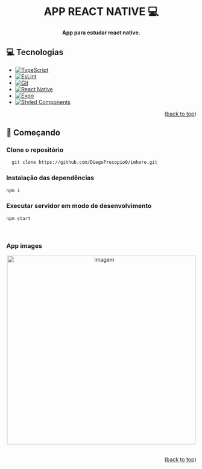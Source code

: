 [ESlint.js]: https://img.shields.io/badge/ESLint-4B3263?style=for-the-badge&logo=eslint&logoColor=white
[ESlint-url]: https://eslint.org/
[Typescript.js]: https://img.shields.io/badge/typescript-%23007ACC.svg?style=for-the-badge&logo=typescript&logoColor=white
[Typescript-url]: https://www.typescriptlang.org
[Git_BADGE]: https://img.shields.io/badge/git-%23F05033.svg?style=for-the-badge&logo=git&logoColor=white
[Git__url]: https://git-scm.com/
[React Native_BADGE]: https://img.shields.io/badge/react_native-%2320232a.svg?style=for-the-badge&logo=react&logoColor=%2361DAFB
[React Native__url]: https://reactnative.dev/
[Expo_BADGE]: https://img.shields.io/badge/expo-1C1E24?style=for-the-badge&logo=expo&logoColor=#D04A37
[Expo__url]: https://expo.dev/
[Styled Components_BADGE]: https://img.shields.io/badge/styled--components-DB7093?style=for-the-badge&logo=styled-components&logoColor=white
[Styled Components__url]: https://styled-components.com/

<h1 align="center" style="font-weight: bold;">APP REACT NATIVE 💻</h1>

<p align="center">
    <b>App para estudar react native.</b>
</p>

<h2 id="tech">💻 Tecnologias</h2>

- [![TypeScript][Typescript.js]][Typescript-url]
- [![EsLint][Eslint.js]][Eslint-url]
- [![Git][Git_BADGE]][Git__url]
- [![React Native][React Native_BADGE]][React Native__url]
- [![Expo][Expo_BADGE]][Expo__url]
- [![Styled Components][Styled Components_BADGE]][Styled Components__url]

<p align="right">(<a href="#readme-top">back to top</a>)</p>

<h2 id="started">🚀 Começando</h2>

<h3>Clone o repositório</h3>

```bash
  git clone https://github.com/DiegoProcopio0/imhere.git
```

<h3>Instalação das dependências</h3>

```bash
npm i
```

<h3>Executar servidor em modo de desenvolvimento</h3>

```bash
npm start
```
</br>

### App images

<div align="center">
  <img align="center" src="https://i.ibb.co/PGF5LF6/imhere.jpg" alt="imagem" border="0"  height="500px">
</div>

</br>

<p align="right">(<a href="#readme-top">back to top</a>)</p>

